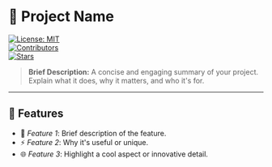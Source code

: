 # 📘 **Project Name**

[![License: MIT](https://img.shields.io/badge/License-MIT-blue.svg)](https://opensource.org/licenses/MIT)  
[![Contributors](https://img.shields.io/github/contributors/YourUsername/ProjectName.svg)](https://github.com/YourUsername/ProjectName/graphs/contributors)  
[![Stars](https://img.shields.io/github/stars/YourUsername/ProjectName.svg)](https://github.com/YourUsername/ProjectName/stargazers)

> **Brief Description:** A concise and engaging summary of your project. Explain what it does, why it matters, and who it's for.

---

## 🚀 **Features**
- 🔧 *Feature 1*: Brief description of the feature.
- ⚡ *Feature 2*: Why it's useful or unique.
- 🌐 *Feature 3*: Highlight a cool aspect or innovative detail.